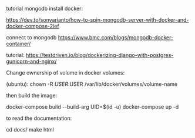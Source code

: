tutorial mongodb install docker:

https://dev.to/sonyarianto/how-to-spin-mongodb-server-with-docker-and-docker-compose-2lef

connect to mongodb
https://www.bmc.com/blogs/mongodb-docker-container/

tutorial: https://testdriven.io/blog/dockerizing-django-with-postgres-gunicorn-and-nginx/

Change ownership of volume in docker volumes:

(ubuntu): chown -R $USER:$USER /var/lib/docker/volumes/volume-name

then build the image:

docker-compose build --build-arg UID=$(id -u)
docker-compose up -d

to read the documentation:

cd docs/
make html